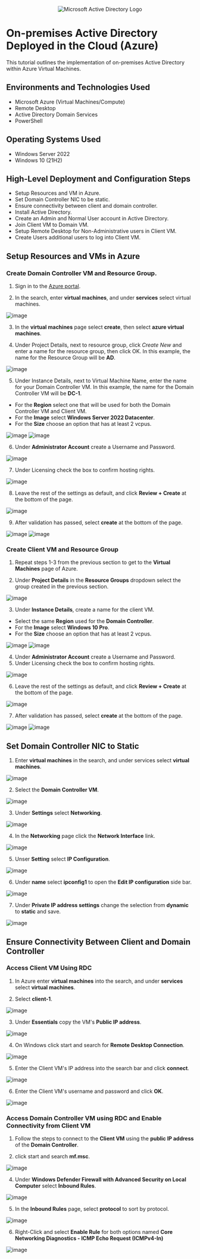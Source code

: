 <p align="center">
<img src="https://i.imgur.com/pU5A58S.png" alt="Microsoft Active Directory Logo"/>
</p>

<h1>On-premises Active Directory Deployed in the Cloud (Azure)</h1>
This tutorial outlines the implementation of on-premises Active Directory within Azure Virtual Machines.


<h2>Environments and Technologies Used</h2>

- Microsoft Azure (Virtual Machines/Compute)
- Remote Desktop
- Active Directory Domain Services
- PowerShell

<h2>Operating Systems Used </h2>

- Windows Server 2022
- Windows 10 (21H2)

<h2>High-Level Deployment and Configuration Steps</h2>

- Setup Resources and VM in Azure.
- Set Domain Controller NIC to be static.
- Ensure connectivity between client and domain controller.
- Install Active Directory.
- Create an Admin and Normal User account in Active Directory.
- Join Client VM to Domain VM.
- Setup Remote Desktop for Non-Administrative users in Client VM.
- Create Users additional users to log into Client VM.

<h2>Setup Resources and VMs in Azure</h2>

<h3>Create Domain Controller VM and Resource Group.</h3>

1. Sign in to the [Azure portal](https://portal.azure.com).

2. In the search, enter **virtual machines**, and under **services** select virtual machines.

![image](https://github.com/NathanSuguitan/configure-ad/assets/138082246/6bd4142c-ef6e-4de3-9628-67739358c580)

3. In the **virtual machines** page select **create**, then select **azure virtual machines**.

4. Under Project Details, next to resource group, click *Create New* and enter a name for the resource group, then click OK. In this example, the name for the Resource Group will be **AD**.<br>

![image](https://github.com/NathanSuguitan/configure-ad/assets/138082246/b42980c6-3214-4b18-aaf5-a83ff06d5a44)

5. Under Instance Details, next to Virtual Machine Name, enter the name for your Domain Controller VM. In this example, the name for the Domain Controller VM will be **DC-1**.
- For the **Region** select one that will be used for both the Domain Controller VM and Client VM.
- For the **Image** select **Windows Server 2022 Datacenter**.
- For the **Size** choose an option that has at least 2 vcpus. 

![image](https://github.com/NathanSuguitan/configure-ad/assets/138082246/79fad714-36e6-4e9e-adb9-b6b8eea598eb)
![image](https://github.com/NathanSuguitan/configure-ad/assets/138082246/b2e4001f-782d-4b73-a834-6559f0cfc45a)


6. Under **Administrator Account** create a Username and Password.

![image](https://github.com/NathanSuguitan/configure-ad/assets/138082246/ca208d11-9c3e-4cf1-93e1-3fb9a3a0b83a)

7. Under Licensing check the box to confirm hosting rights.

![image](https://github.com/NathanSuguitan/configure-ad/assets/138082246/4ad26b7a-a92a-4f03-bc15-4078d661c8bb)

8. Leave the rest of the settings as default, and click **Review + Create** at the bottom of the page.

![image](https://github.com/NathanSuguitan/configure-ad/assets/138082246/4bb1c648-2cd7-4ad2-8616-68c62e14698d)


9. After validation has passed, select **create** at the bottom of the page.

![image](https://github.com/NathanSuguitan/configure-ad/assets/138082246/cf6dbfd1-aa0f-444d-b7d1-fc8853bf1263)
![image](https://github.com/NathanSuguitan/configure-ad/assets/138082246/25e4d0a9-5b5f-4969-be05-bce3ea0f404d)


<h3>Create Client VM and Resource Group</h3>

1. Repeat steps 1-3 from the previous section to get to the **Virtual Machines** page of Azure. 

2. Under **Project Details** in the **Resource Groups** dropdown select the group created in the previous section.

![image](https://github.com/NathanSuguitan/configure-ad/assets/138082246/587070ea-c9b6-4c6c-8b1e-0079108496c1)

3. Under **Instance Details**, create a name for the client VM.
- Select the same **Region** used for the **Domain Controller**.
- For the **Image** select **Windows 10 Pro**.
- For the **Size** choose an option that has at least 2 vcpus.

![image](https://github.com/NathanSuguitan/configure-ad/assets/138082246/f1fd5e30-3226-4804-b43e-c09d56a1d428)
![image](https://github.com/NathanSuguitan/configure-ad/assets/138082246/24ff1f7f-c35a-43d9-92ba-47916bfc31a7)

4. Under **Administrator Account** create a Username and Password.
5. Under Licensing check the box to confirm hosting rights.

![image](https://github.com/NathanSuguitan/configure-ad/assets/138082246/4ad26b7a-a92a-4f03-bc15-4078d661c8bb)

6. Leave the rest of the settings as default, and click **Review + Create** at the bottom of the page.

![image](https://github.com/NathanSuguitan/configure-ad/assets/138082246/d7b68015-1070-4a56-a119-ac848ba848ca)

7. After validation has passed, select **create** at the bottom of the page.

![image](https://github.com/NathanSuguitan/configure-ad/assets/138082246/cf6dbfd1-aa0f-444d-b7d1-fc8853bf1263)
![image](https://github.com/NathanSuguitan/configure-ad/assets/138082246/25e4d0a9-5b5f-4969-be05-bce3ea0f404d)

<h2>Set Domain Controller NIC to Static</h2>

1. Enter **virtual machines** in the search, and under services select **virtual machines**.

![image](https://github.com/NathanSuguitan/configure-ad/assets/138082246/41cba94c-4810-45b9-a13e-6e45b0dc5594)

2. Select the **Domain Controller VM**.

![image](https://github.com/NathanSuguitan/configure-ad/assets/138082246/fd14dce9-2ad7-47ae-b464-f45c7cea14ef)

3. Under **Settings** select **Networking**.

![image](https://github.com/NathanSuguitan/configure-ad/assets/138082246/51983d11-c408-4ebf-bfc5-132223298549)

4. In the **Networking** page click the **Network Interface** link.

![image](https://github.com/NathanSuguitan/configure-ad/assets/138082246/9880c837-29b1-4a7d-9003-b3db2dca5d82)

5. Unser **Setting** select **IP Configuration**.

![image](https://github.com/NathanSuguitan/configure-ad/assets/138082246/feba88d6-4176-4a82-9967-d8142defe881)

6. Under **name** select **ipconfig1** to open the **Edit IP configuration** side bar. 

![image](https://github.com/NathanSuguitan/configure-ad/assets/138082246/e45913f1-ff15-4607-802e-81ead0bb447d)

7. Under **Private IP address settings** change the selection from **dynamic** to **static** and save. 

![image](https://github.com/NathanSuguitan/configure-ad/assets/138082246/ef22318d-edcb-4d85-87a0-d2a83a571507)

<h2>Ensure Connectivity Between Client and Domain Controller</h2>

<h3>Access Client VM Using RDC</h3>

1. In Azure enter **virtual machines** into the search, and under **services** select **virtual machines**.

2. Select **client-1**.

![image](https://github.com/NathanSuguitan/configure-ad/assets/138082246/754fb4de-c877-4f65-bcd7-fb7659c4659b)

3. Under **Essentials** copy the VM's **Public IP address**.

![image](https://github.com/NathanSuguitan/configure-ad/assets/138082246/2fcf5d44-7044-43f9-996e-5110d7fa5c58)

4. On Windows click start and search for **Remote Desktop Connection**.

![image](https://github.com/NathanSuguitan/configure-ad/assets/138082246/ac7649e7-5de1-43f5-bf49-6b312288c2bd)

5. Enter the Client VM's IP address into the search bar and click **connect**.

![image](https://github.com/NathanSuguitan/configure-ad/assets/138082246/8c5250d2-287c-405a-b0ca-d9712d55ac2e)

6. Enter the Client VM's username and password and click **OK**.

![image](https://github.com/NathanSuguitan/configure-ad/assets/138082246/acf50af8-32a4-4701-b525-1204ee6544d3)

<h3>Access Domain Controller VM using RDC and Enable Connectivity from Client VM</h3>

1. Follow the steps to connect to the **Client VM** using the **public IP address** of the **Domain Controller**.

2. click start and search **mf.msc**.

![image](https://github.com/NathanSuguitan/configure-ad/assets/138082246/5e4ae9c8-df83-4be6-8a49-60a0b7cef6f0)

4. Under **Windows Defender Firewall with Advanced Security on Local Computer** select **Inbound Rules**.

![image](https://github.com/NathanSuguitan/configure-ad/assets/138082246/3e006350-d0cf-4466-8624-5c236f210eab)

5. In the **Inbound Rules** page, select **protocol** to sort by protocol. 

![image](https://github.com/NathanSuguitan/configure-ad/assets/138082246/9ac2de5f-e598-433d-a7c9-bbea216de587)

6. Right-Click and select **Enable Rule** for both options named **Core Networking Diagnostics - ICMP Echo Request (ICMPv4-In)**

![image](https://github.com/NathanSuguitan/configure-ad/assets/138082246/425e7af4-46c1-403b-bc6c-c44fb29b687d)

